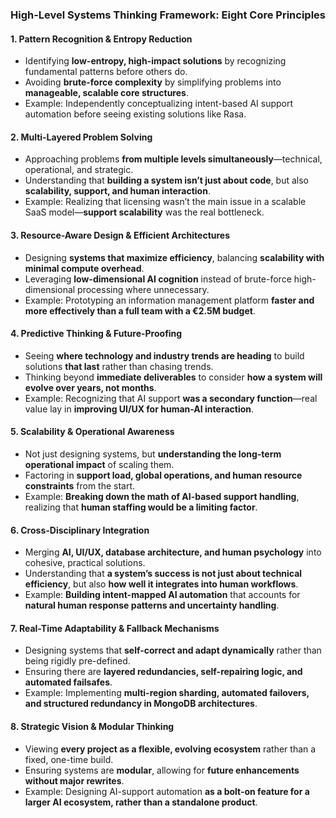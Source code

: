 
### **High-Level Systems Thinking Framework: Eight Core Principles**

#### **1. Pattern Recognition & Entropy Reduction**
- Identifying **low-entropy, high-impact solutions** by recognizing fundamental patterns before others do.  
- Avoiding **brute-force complexity** by simplifying problems into **manageable, scalable core structures**.  
- Example: Independently conceptualizing intent-based AI support automation before seeing existing solutions like Rasa.

#### **2. Multi-Layered Problem Solving**
- Approaching problems **from multiple levels simultaneously**—technical, operational, and strategic.  
- Understanding that **building a system isn’t just about code**, but also **scalability, support, and human interaction**.  
- Example: Realizing that licensing wasn’t the main issue in a scalable SaaS model—**support scalability** was the real bottleneck.

#### **3. Resource-Aware Design & Efficient Architectures**
- Designing **systems that maximize efficiency**, balancing **scalability with minimal compute overhead**.  
- Leveraging **low-dimensional AI cognition** instead of brute-force high-dimensional processing where unnecessary.  
- Example: Prototyping an information management platform **faster and more effectively than a full team with a €2.5M budget**.

#### **4. Predictive Thinking & Future-Proofing**
- Seeing **where technology and industry trends are heading** to build solutions **that last** rather than chasing trends.  
- Thinking beyond **immediate deliverables** to consider **how a system will evolve over years, not months**.  
- Example: Recognizing that AI support **was a secondary function**—real value lay in **improving UI/UX for human-AI interaction**.

#### **5. Scalability & Operational Awareness**
- Not just designing systems, but **understanding the long-term operational impact** of scaling them.  
- Factoring in **support load, global operations, and human resource constraints** from the start.  
- Example: **Breaking down the math of AI-based support handling**, realizing that **human staffing would be a limiting factor**.

#### **6. Cross-Disciplinary Integration**
- Merging **AI, UI/UX, database architecture, and human psychology** into cohesive, practical solutions.  
- Understanding that **a system’s success is not just about technical efficiency**, but also **how well it integrates into human workflows**.  
- Example: **Building intent-mapped AI automation** that accounts for **natural human response patterns and uncertainty handling**.

#### **7. Real-Time Adaptability & Fallback Mechanisms**
- Designing systems that **self-correct and adapt dynamically** rather than being rigidly pre-defined.  
- Ensuring there are **layered redundancies, self-repairing logic, and automated failsafes**.  
- Example: Implementing **multi-region sharding, automated failovers, and structured redundancy in MongoDB architectures**.

#### **8. Strategic Vision & Modular Thinking**
- Viewing **every project as a flexible, evolving ecosystem** rather than a fixed, one-time build.  
- Ensuring systems are **modular**, allowing for **future enhancements without major rewrites**.  
- Example: Designing AI-support automation **as a bolt-on feature for a larger AI ecosystem, rather than a standalone product**.

